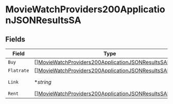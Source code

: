 # MovieWatchProviders200ApplicationJSONResultsSA


## Fields

| Field                                                                                                                                         | Type                                                                                                                                          | Required                                                                                                                                      | Description                                                                                                                                   | Example                                                                                                                                       |
| --------------------------------------------------------------------------------------------------------------------------------------------- | --------------------------------------------------------------------------------------------------------------------------------------------- | --------------------------------------------------------------------------------------------------------------------------------------------- | --------------------------------------------------------------------------------------------------------------------------------------------- | --------------------------------------------------------------------------------------------------------------------------------------------- |
| `Buy`                                                                                                                                         | [][MovieWatchProviders200ApplicationJSONResultsSABuy](../../models/operations/moviewatchproviders200applicationjsonresultssabuy.md)           | :heavy_minus_sign:                                                                                                                            | N/A                                                                                                                                           |                                                                                                                                               |
| `Flatrate`                                                                                                                                    | [][MovieWatchProviders200ApplicationJSONResultsSAFlatrate](../../models/operations/moviewatchproviders200applicationjsonresultssaflatrate.md) | :heavy_minus_sign:                                                                                                                            | N/A                                                                                                                                           |                                                                                                                                               |
| `Link`                                                                                                                                        | **string*                                                                                                                                     | :heavy_minus_sign:                                                                                                                            | N/A                                                                                                                                           | https://www.themoviedb.org/movie/550-fight-club/watch?locale=SA                                                                               |
| `Rent`                                                                                                                                        | [][MovieWatchProviders200ApplicationJSONResultsSARent](../../models/operations/moviewatchproviders200applicationjsonresultssarent.md)         | :heavy_minus_sign:                                                                                                                            | N/A                                                                                                                                           |                                                                                                                                               |